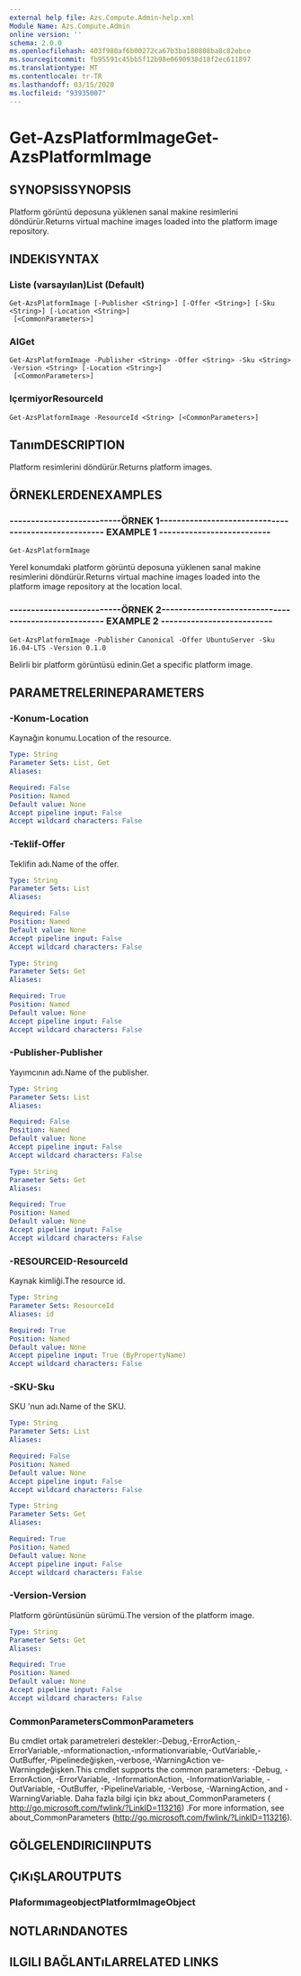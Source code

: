```yaml
---
external help file: Azs.Compute.Admin-help.xml
Module Name: Azs.Compute.Admin
online version: ''
schema: 2.0.0
ms.openlocfilehash: 403f980af6b00272ca67b3ba180808ba8c82ebce
ms.sourcegitcommit: fb95591c45bb5f12b98e0690938d18f2ec611897
ms.translationtype: MT
ms.contentlocale: tr-TR
ms.lasthandoff: 03/15/2020
ms.locfileid: "93935007"
---
```

# <span data-ttu-id="26159-101">Get-AzsPlatformImage</span><span class="sxs-lookup"><span data-stu-id="26159-101">Get-AzsPlatformImage</span></span>

## <span data-ttu-id="26159-102">SYNOPSIS</span><span class="sxs-lookup"><span data-stu-id="26159-102">SYNOPSIS</span></span>
<span data-ttu-id="26159-103">Platform görüntü deposuna yüklenen sanal makine resimlerini döndürür.</span><span class="sxs-lookup"><span data-stu-id="26159-103">Returns virtual machine images loaded into the platform image repository.</span></span>

## <span data-ttu-id="26159-104">INDEKI</span><span class="sxs-lookup"><span data-stu-id="26159-104">SYNTAX</span></span>

### <span data-ttu-id="26159-105">Liste (varsayılan)</span><span class="sxs-lookup"><span data-stu-id="26159-105">List (Default)</span></span>
```
Get-AzsPlatformImage [-Publisher <String>] [-Offer <String>] [-Sku <String>] [-Location <String>]
 [<CommonParameters>]
```

### <span data-ttu-id="26159-106">Al</span><span class="sxs-lookup"><span data-stu-id="26159-106">Get</span></span>
```
Get-AzsPlatformImage -Publisher <String> -Offer <String> -Sku <String> -Version <String> [-Location <String>]
 [<CommonParameters>]
```

### <span data-ttu-id="26159-107">Içermiyor</span><span class="sxs-lookup"><span data-stu-id="26159-107">ResourceId</span></span>
```
Get-AzsPlatformImage -ResourceId <String> [<CommonParameters>]
```

## <span data-ttu-id="26159-108">Tanım</span><span class="sxs-lookup"><span data-stu-id="26159-108">DESCRIPTION</span></span>
<span data-ttu-id="26159-109">Platform resimlerini döndürür.</span><span class="sxs-lookup"><span data-stu-id="26159-109">Returns platform images.</span></span>

## <span data-ttu-id="26159-110">ÖRNEKLERDEN</span><span class="sxs-lookup"><span data-stu-id="26159-110">EXAMPLES</span></span>

### <span data-ttu-id="26159-111">--------------------------ÖRNEK 1--------------------------</span><span class="sxs-lookup"><span data-stu-id="26159-111">-------------------------- EXAMPLE 1 --------------------------</span></span>
```
Get-AzsPlatformImage
```

<span data-ttu-id="26159-112">Yerel konumdaki platform görüntü deposuna yüklenen sanal makine resimlerini döndürür.</span><span class="sxs-lookup"><span data-stu-id="26159-112">Returns virtual machine images loaded into the platform image repository at the location local.</span></span>

### <span data-ttu-id="26159-113">--------------------------ÖRNEK 2--------------------------</span><span class="sxs-lookup"><span data-stu-id="26159-113">-------------------------- EXAMPLE 2 --------------------------</span></span>
```
Get-AzsPlatformImage -Publisher Canonical -Offer UbuntuServer -Sku 16.04-LTS -Version 0.1.0
```

<span data-ttu-id="26159-114">Belirli bir platform görüntüsü edinin.</span><span class="sxs-lookup"><span data-stu-id="26159-114">Get a specific platform image.</span></span>

## <span data-ttu-id="26159-115">PARAMETRELERINE</span><span class="sxs-lookup"><span data-stu-id="26159-115">PARAMETERS</span></span>

### <span data-ttu-id="26159-116">-Konum</span><span class="sxs-lookup"><span data-stu-id="26159-116">-Location</span></span>
<span data-ttu-id="26159-117">Kaynağın konumu.</span><span class="sxs-lookup"><span data-stu-id="26159-117">Location of the resource.</span></span>

```yaml
Type: String
Parameter Sets: List, Get
Aliases: 

Required: False
Position: Named
Default value: None
Accept pipeline input: False
Accept wildcard characters: False
```

### <span data-ttu-id="26159-118">-Teklif</span><span class="sxs-lookup"><span data-stu-id="26159-118">-Offer</span></span>
<span data-ttu-id="26159-119">Teklifin adı.</span><span class="sxs-lookup"><span data-stu-id="26159-119">Name of the offer.</span></span>

```yaml
Type: String
Parameter Sets: List
Aliases: 

Required: False
Position: Named
Default value: None
Accept pipeline input: False
Accept wildcard characters: False
```

```yaml
Type: String
Parameter Sets: Get
Aliases: 

Required: True
Position: Named
Default value: None
Accept pipeline input: False
Accept wildcard characters: False
```

### <span data-ttu-id="26159-120">-Publisher</span><span class="sxs-lookup"><span data-stu-id="26159-120">-Publisher</span></span>
<span data-ttu-id="26159-121">Yayımcının adı.</span><span class="sxs-lookup"><span data-stu-id="26159-121">Name of the publisher.</span></span>

```yaml
Type: String
Parameter Sets: List
Aliases: 

Required: False
Position: Named
Default value: None
Accept pipeline input: False
Accept wildcard characters: False
```

```yaml
Type: String
Parameter Sets: Get
Aliases: 

Required: True
Position: Named
Default value: None
Accept pipeline input: False
Accept wildcard characters: False
```

### <span data-ttu-id="26159-122">-RESOURCEID</span><span class="sxs-lookup"><span data-stu-id="26159-122">-ResourceId</span></span>
<span data-ttu-id="26159-123">Kaynak kimliği.</span><span class="sxs-lookup"><span data-stu-id="26159-123">The resource id.</span></span>

```yaml
Type: String
Parameter Sets: ResourceId
Aliases: id

Required: True
Position: Named
Default value: None
Accept pipeline input: True (ByPropertyName)
Accept wildcard characters: False
```

### <span data-ttu-id="26159-124">-SKU</span><span class="sxs-lookup"><span data-stu-id="26159-124">-Sku</span></span>
<span data-ttu-id="26159-125">SKU 'nun adı.</span><span class="sxs-lookup"><span data-stu-id="26159-125">Name of the SKU.</span></span>

```yaml
Type: String
Parameter Sets: List
Aliases: 

Required: False
Position: Named
Default value: None
Accept pipeline input: False
Accept wildcard characters: False
```

```yaml
Type: String
Parameter Sets: Get
Aliases: 

Required: True
Position: Named
Default value: None
Accept pipeline input: False
Accept wildcard characters: False
```

### <span data-ttu-id="26159-126">-Version</span><span class="sxs-lookup"><span data-stu-id="26159-126">-Version</span></span>
<span data-ttu-id="26159-127">Platform görüntüsünün sürümü.</span><span class="sxs-lookup"><span data-stu-id="26159-127">The version of the platform image.</span></span>

```yaml
Type: String
Parameter Sets: Get
Aliases: 

Required: True
Position: Named
Default value: None
Accept pipeline input: False
Accept wildcard characters: False
```

### <span data-ttu-id="26159-128">CommonParameters</span><span class="sxs-lookup"><span data-stu-id="26159-128">CommonParameters</span></span>
<span data-ttu-id="26159-129">Bu cmdlet ortak parametreleri destekler:-Debug,-ErrorAction,-ErrorVariable,-ınformationaction,-ınformationvariable,-OutVariable,-OutBuffer,-Pipelinedeğişken,-verbose,-WarningAction ve-Warningdeğişken.</span><span class="sxs-lookup"><span data-stu-id="26159-129">This cmdlet supports the common parameters: -Debug, -ErrorAction, -ErrorVariable, -InformationAction, -InformationVariable, -OutVariable, -OutBuffer, -PipelineVariable, -Verbose, -WarningAction, and -WarningVariable.</span></span> <span data-ttu-id="26159-130">Daha fazla bilgi için bkz about_CommonParameters ( http://go.microsoft.com/fwlink/?LinkID=113216) .</span><span class="sxs-lookup"><span data-stu-id="26159-130">For more information, see about_CommonParameters (http://go.microsoft.com/fwlink/?LinkID=113216).</span></span>

## <span data-ttu-id="26159-131">GÖLGELENDIRICI</span><span class="sxs-lookup"><span data-stu-id="26159-131">INPUTS</span></span>

## <span data-ttu-id="26159-132">ÇıKıŞLAR</span><span class="sxs-lookup"><span data-stu-id="26159-132">OUTPUTS</span></span>

### <span data-ttu-id="26159-133">Plaformımageobject</span><span class="sxs-lookup"><span data-stu-id="26159-133">PlatformImageObject</span></span>

## <span data-ttu-id="26159-134">NOTLARıNDA</span><span class="sxs-lookup"><span data-stu-id="26159-134">NOTES</span></span>

## <span data-ttu-id="26159-135">ILGILI BAĞLANTıLAR</span><span class="sxs-lookup"><span data-stu-id="26159-135">RELATED LINKS</span></span>

